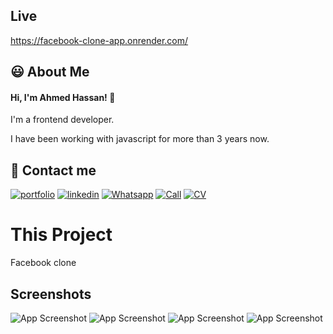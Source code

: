 ## Live

https://facebook-clone-app.onrender.com/


## 😃 About Me
#### Hi, I'm Ahmed Hassan! 👋
I'm a frontend developer.

I have been working with javascript for more than 3 years now.


## 🔗 Contact me
[![portfolio](https://img.shields.io/badge/my_portfolio-000?style=for-the-badge&logo=ko-fi&logoColor=white)](https://saver711.github.io/ahmedhasan/)
[![linkedin](https://img.shields.io/badge/linkedin-0A66C2?style=for-the-badge&logo=linkedin&logoColor=white)](https://www.linkedin.com/in/ahmedhasan711/)
[![Whatsapp](https://img.shields.io/badge/whatsapp-28c7e?style=for-the-badge&logo=whatsapp&logoColor=white)](https://api.whatsapp.com/send?phone=201126183678)
[![Call](https://img.shields.io/badge/+201202016965-87CEEB?style=for-the-badge&logo=phone&logoColor=white)](tel:+201202016965)
[![CV](https://img.shields.io/badge/CV-FFCCCB?style=for-the-badge&logo=cv&logoColor=white)](https://drive.google.com/uc?export=download&id=1d8gNyi25U2J5UV-RtDmoodkMVfurVUl2)


# This Project
Facebook clone

## Screenshots

![App Screenshot](https://res.cloudinary.com/dchgmm8wb/image/upload/v1660319482/facebook711/2022-08-12_17h49_40.png)
![App Screenshot](https://res.cloudinary.com/dchgmm8wb/image/upload/v1660319482/facebook711/2022-08-12_17h51_00.png)
![App Screenshot](https://res.cloudinary.com/dchgmm8wb/image/upload/v1660319486/facebook711/2022-08-12_17h50_09.png)
![App Screenshot](https://res.cloudinary.com/dchgmm8wb/image/upload/v1660319487/facebook711/2022-08-12_17h50_17.png)